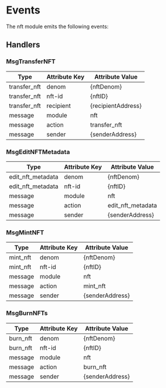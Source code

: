 # Events

The nft module emits the following events:

## Handlers

### MsgTransferNFT

| Type         | Attribute Key | Attribute Value    |
|--------------|---------------|--------------------|
| transfer_nft | denom         | {nftDenom}         |
| transfer_nft | nft-id        | {nftID}            |
| transfer_nft | recipient     | {recipientAddress} |
| message      | module        | nft                |
| message      | action        | transfer_nft       |
| message      | sender        | {senderAddress}    |

### MsgEditNFTMetadata

| Type              | Attribute Key | Attribute Value   |
|-------------------|---------------|-------------------|
| edit_nft_metadata | denom         | {nftDenom}        |
| edit_nft_metadata | nft-id        | {nftID}           |
| message           | module        | nft               |
| message           | action        | edit_nft_metadata |
| message           | sender        | {senderAddress}   |

### MsgMintNFT

| Type     | Attribute Key | Attribute Value |
|----------|---------------|-----------------|
| mint_nft | denom         | {nftDenom}      |
| mint_nft | nft-id        | {nftID}         |
| message  | module        | nft             |
| message  | action        | mint_nft        |
| message  | sender        | {senderAddress} |

### MsgBurnNFTs

| Type     | Attribute Key | Attribute Value |
|----------|---------------|-----------------|
| burn_nft | denom         | {nftDenom}      |
| burn_nft | nft-id        | {nftID}         |
| message  | module        | nft             |
| message  | action        | burn_nft        |
| message  | sender        | {senderAddress} |
